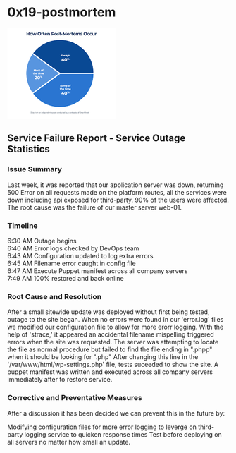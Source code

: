 # 0x19-postmortem

![Postmortem](https://github.com/olayodepossible/alx-system_engineering-devops/blob/main/0x19-postmortem/postmortem.png)
## Service Failure Report - Service Outage Statistics

### Issue Summary
Last week, it was reported that our application server was down, returning 500 Error on all requests made on the platform routes, all the services were down including api exposed for third-party. 90% of the users were affected. The root cause was the failure of our master server web-01.

### Timeline
6:30 AM Outage begins  
6:40 AM Error logs checked by DevOps team  
6:43 AM Configuration updated to log extra errors  
6:45 AM Filename error caught in config file  
6:47 AM Execute Puppet manifest across all company servers  
7:49 AM 100% restored and back online

### Root Cause and Resolution
After a small sitewide update was deployed without first being tested, outage to the site began. When no errors were found in our 'error.log' files we modified our configuration file to allow for more erorr logging. With the help of 'strace,' it appeared an accidental filename mispelling triggered errors when the site was requested. The server was attempting to locate the file as normal procedure but failed to find the file ending in ".phpp" when it should be looking for ".php" After changing this line in the '/var/www/html/wp-settings.php' file, tests suceeded to show the site. A puppet manifest was written and executed across all company servers immediately after to restore service.

### Corrective and Preventative Measures
After a discussion it has been decided we can prevent this in the future by:

Modifying configuration files for more error logging to leverge on third-party logging service to quicken response times
Test before deploying on all servers no matter how small an update. 
